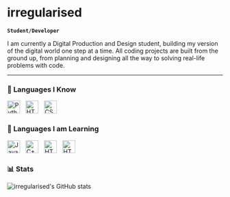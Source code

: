 # irregularised

**`Student/Developer`**

I am currently a Digital Production and Design student, building my version of the digital world one step at a time. All coding projects are built from the ground up, from planning and designing all the way to solving real-life problems with code.

---

### 🧰 Languages I Know

<img align="left" alt="Python" width="30px" style="padding-right:10px;" src="https://cdn.jsdelivr.net/gh/devicons/devicon/icons/python/python-plain.svg" />
<img align="left" alt="HTML" width="30px" style="padding-right:10px;" src="https://cdn.jsdelivr.net/gh/devicons/devicon/icons/html5/html5-plain.svg" />
<img align="left" alt="CSS" width="30px" style="padding-right:10px;" src="https://cdn.jsdelivr.net/gh/devicons/devicon@latest/devicon.min.css" />
<br />
              
#

### 🧰 Languages I am Learning


<img align="left" alt="JavaScript" width="30px" style="padding-right:10px;" src="https://cdn.jsdelivr.net/gh/devicons/devicon/icons/javascript/javascript-plain.svg" />
<img align="left" alt="C++" width="30px" style="padding-right:10px;" src="https://cdn.jsdelivr.net/gh/devicons/devicon/icons/cplusplus/cplusplus-line.svg" />
<img align="left" alt="HTML" width="30px" style="padding-right:10px;" src="https://cdn.jsdelivr.net/gh/devicons/devicon@latest/icons/c/c-line.svg" />
<img align="left" alt="HTML" width="30px" style="padding-right:10px;" src="https://cdn.jsdelivr.net/gh/devicons/devicon@latest/icons/php/php-plain.svg" />
<br />
 




#

### 📊 Stats

![irregularised's GitHub stats](https://github-readme-stats.vercel.app/api?username=irregularised&show_icons=true&theme=dark)

<!-- ![GitHub Streak](https://streak-stats.demolab.com?user=irregularised&theme=dark&border_radius=4.5) -->
